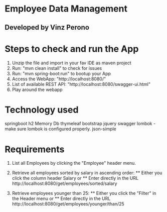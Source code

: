 # Employee Data Management
## Developed by Vinz Perono

# Steps to check and run the App
1. Unzip the file and import in your fav IDE as maven project
2. Run: "mvn clean install" to check for issues
2. Run: "mvn spring-boot:run" to bootup your App
3. Access the WebApp: "http://localhost:8080/"
4. List of available REST API: "http://localhost:8080/swagger-ui.html"
5. Play around the webapp

# Technology used
springboot
h2 Memory Db
thymeleaf
bootstrap
jquery
swagger
lombok - make sure lombok is configured properly.
json-simple

# Requirements
1. List all Employees by clicking the "Employee" header menu.
2. Retrieve all employees sorted by salary in ascending order:
	** Either you click the column header Salary or
	** Enter directly in the URL http://localhost:8080/get/employees/sorted/salary
	
3. Retrieve employees younger than 25:
	** Either you click the "Filter" in the Header menu or
	** Enter directly in the URL http://localhost:8080/get/employees/younger/than/25

